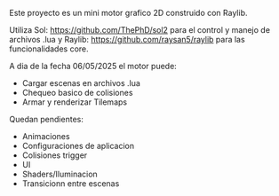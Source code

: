 Este proyecto es un mini motor grafico 2D construido con Raylib.

Utiliza Sol: https://github.com/ThePhD/sol2 para el control y manejo de archivos .lua y Raylib: https://github.com/raysan5/raylib para las funcionalidades core.

A dia de la fecha 06/05/2025 el motor puede:
  - Cargar escenas en archivos .lua
  - Chequeo basico de colisiones
  - Armar y renderizar Tilemaps

Quedan pendientes:
  - Animaciones
  - Configuraciones de aplicacion
  - Colisiones trigger
  - UI
  - Shaders/Iluminacion
  - Transicionn entre escenas
